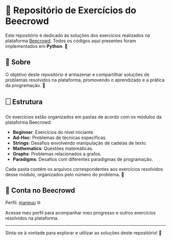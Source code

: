 # 📂 Repositório de Exercícios do Beecrowd

Este repositório é dedicado às soluções dos exercícios realizados na plataforma [Beecrowd](https://beecrowd.com). Todos os códigos aqui presentes foram implementados em **Python**. 🐍

## 🔧 Sobre

O objetivo deste repositório é armazenar e compartilhar soluções de problemas resolvidos na plataforma, promovendo o aprendizado e a prática da programação. 🧩

## 🗌 Estrutura

Os exercícios estão organizados em pastas de acordo com os módulos da plataforma Beecrowd:

- **Beginner**: Exercícios do nível iniciante.
- **Ad-Hoc**: Problemas de técnicas específicas.
- **Strings**: Desafios envolvendo manipulação de cadeias de texto.
- **Mathematics**: Questões matemáticas.
- **Graphs**: Problemas relacionados a grafos.
- **Paradigms**: Desafios com diferentes paradigmas de programação.

Cada pasta contém os arquivos correspondentes aos exercícios resolvidos desse módulo, organizados pelo número do problema. 🔄

## 🔑 Conta no Beecrowd

Perfil: [maneuu](https://judge.beecrowd.com/pt/profile/1067947) 🌐

Acesse meu perfil para acompanhar meu progresso e outros exercícios resolvidos na plataforma.

---

Sinta-se à vontade para explorar e utilizar as soluções deste repositório! 🌟
